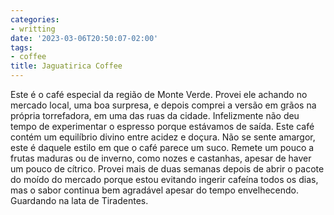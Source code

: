 ```yaml
---
categories:
- writting
date: '2023-03-06T20:50:07-02:00'
tags:
- coffee
title: Jaguatirica Coffee
---
```


Este é o café especial da região de Monte Verde. Provei ele achando no mercado local, uma boa surpresa, e depois comprei a versão em grãos na própria torrefadora, em uma das ruas da cidade. Infelizmente não deu tempo de experimentar o espresso porque estávamos de saída. Este café contém um equilíbrio divino entre acidez e doçura. Não se sente amargor, este é daquele estilo em que o café parece um suco. Remete um pouco a frutas maduras ou de inverno, como nozes e castanhas, apesar de haver um pouco de cítrico. Provei mais de duas semanas depois de abrir o pacote do moído do mercado porque estou evitando ingerir cafeína todos os dias, mas o sabor continua bem agradável apesar do tempo envelhecendo. Guardando na lata de Tiradentes.